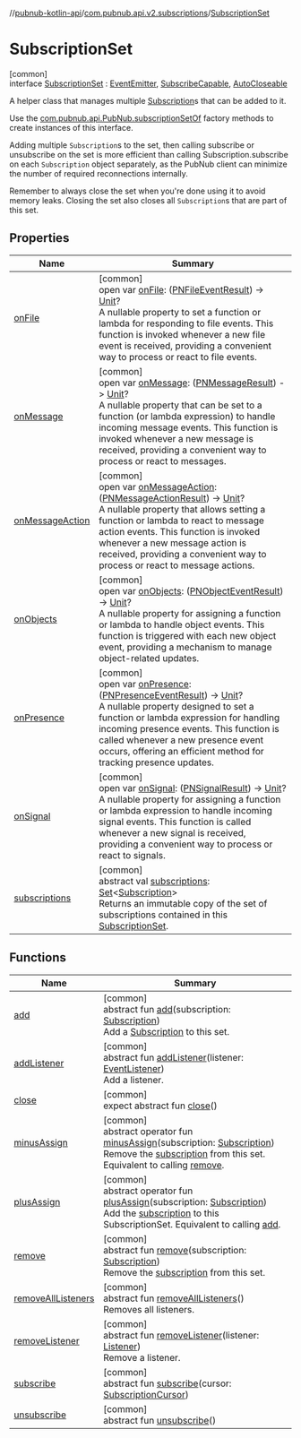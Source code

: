 //[pubnub-kotlin-api](../../../index.md)/[com.pubnub.api.v2.subscriptions](../index.md)/[SubscriptionSet](index.md)

# SubscriptionSet

[common]\
interface [SubscriptionSet](index.md) : [EventEmitter](../../com.pubnub.api.v2.callbacks/-event-emitter/index.md), [SubscribeCapable](../../../../../pubnub-kotlin/pubnub-kotlin-core-api/pubnub-kotlin-core-api/com.pubnub.api.v2.subscriptions/-subscribe-capable/index.md), [AutoCloseable](https://kotlinlang.org/api/core/kotlin-stdlib/kotlin/-auto-closeable/index.html)

A helper class that manages multiple [Subscription](../-subscription/index.md)s that can be added to it.

Use the [com.pubnub.api.PubNub.subscriptionSetOf](../../com.pubnub.api/-pub-nub/subscription-set-of.md) factory methods to create instances of this interface.

Adding multiple `Subscription`s to the set, then calling subscribe or unsubscribe on the set is more efficient than calling Subscription.subscribe on each `Subscription` object separately, as the PubNub client can minimize the number of required reconnections internally.

Remember to always close the set when you're done using it to avoid memory leaks. Closing the set also closes all `Subscription`s that are part of this set.

## Properties

| Name | Summary |
|---|---|
| [onFile](../../com.pubnub.api.v2.callbacks/-event-emitter/on-file.md) | [common]<br>open var [onFile](../../com.pubnub.api.v2.callbacks/-event-emitter/on-file.md): ([PNFileEventResult](../../../../../pubnub-kotlin/pubnub-kotlin-core-api/pubnub-kotlin-core-api/com.pubnub.api.models.consumer.pubsub.files/-p-n-file-event-result/index.md)) -&gt; [Unit](https://kotlinlang.org/api/core/kotlin-stdlib/kotlin/-unit/index.html)?<br>A nullable property to set a function or lambda for responding to file events. This function is invoked whenever a new file event is received, providing a convenient way to process or react to file events. |
| [onMessage](../../com.pubnub.api.v2.callbacks/-event-emitter/on-message.md) | [common]<br>open var [onMessage](../../com.pubnub.api.v2.callbacks/-event-emitter/on-message.md): ([PNMessageResult](../../../../../pubnub-kotlin/pubnub-kotlin-core-api/pubnub-kotlin-core-api/com.pubnub.api.models.consumer.pubsub/-p-n-message-result/index.md)) -&gt; [Unit](https://kotlinlang.org/api/core/kotlin-stdlib/kotlin/-unit/index.html)?<br>A nullable property that can be set to a function (or lambda expression) to handle incoming message events. This function is invoked whenever a new message is received, providing a convenient way to process or react to messages. |
| [onMessageAction](../../com.pubnub.api.v2.callbacks/-event-emitter/on-message-action.md) | [common]<br>open var [onMessageAction](../../com.pubnub.api.v2.callbacks/-event-emitter/on-message-action.md): ([PNMessageActionResult](../../../../../pubnub-kotlin/pubnub-kotlin-core-api/pubnub-kotlin-core-api/com.pubnub.api.models.consumer.pubsub.message_actions/-p-n-message-action-result/index.md)) -&gt; [Unit](https://kotlinlang.org/api/core/kotlin-stdlib/kotlin/-unit/index.html)?<br>A nullable property that allows setting a function or lambda to react to message action events. This function is invoked whenever a new message action is received, providing a convenient way to process or react to message actions. |
| [onObjects](../../com.pubnub.api.v2.callbacks/-event-emitter/on-objects.md) | [common]<br>open var [onObjects](../../com.pubnub.api.v2.callbacks/-event-emitter/on-objects.md): ([PNObjectEventResult](../../com.pubnub.api.models.consumer.pubsub.objects/-p-n-object-event-result/index.md)) -&gt; [Unit](https://kotlinlang.org/api/core/kotlin-stdlib/kotlin/-unit/index.html)?<br>A nullable property for assigning a function or lambda to handle object events. This function is triggered with each new object event, providing a mechanism to manage object-related updates. |
| [onPresence](../../com.pubnub.api.v2.callbacks/-event-emitter/on-presence.md) | [common]<br>open var [onPresence](../../com.pubnub.api.v2.callbacks/-event-emitter/on-presence.md): ([PNPresenceEventResult](../../../../../pubnub-kotlin/pubnub-kotlin-core-api/pubnub-kotlin-core-api/com.pubnub.api.models.consumer.pubsub/-p-n-presence-event-result/index.md)) -&gt; [Unit](https://kotlinlang.org/api/core/kotlin-stdlib/kotlin/-unit/index.html)?<br>A nullable property designed to set a function or lambda expression for handling incoming presence events. This function is called whenever a new presence event occurs, offering an efficient method for tracking presence updates. |
| [onSignal](../../com.pubnub.api.v2.callbacks/-event-emitter/on-signal.md) | [common]<br>open var [onSignal](../../com.pubnub.api.v2.callbacks/-event-emitter/on-signal.md): ([PNSignalResult](../../../../../pubnub-kotlin/pubnub-kotlin-core-api/pubnub-kotlin-core-api/com.pubnub.api.models.consumer.pubsub/-p-n-signal-result/index.md)) -&gt; [Unit](https://kotlinlang.org/api/core/kotlin-stdlib/kotlin/-unit/index.html)?<br>A nullable property for assigning a function or lambda expression to handle incoming signal events. This function is called whenever a new signal is received, providing a convenient way to process or react to signals. |
| [subscriptions](subscriptions.md) | [common]<br>abstract val [subscriptions](subscriptions.md): [Set](https://kotlinlang.org/api/core/kotlin-stdlib/kotlin.collections/-set/index.html)&lt;[Subscription](../-subscription/index.md)&gt;<br>Returns an immutable copy of the set of subscriptions contained in this [SubscriptionSet](index.md). |

## Functions

| Name | Summary |
|---|---|
| [add](add.md) | [common]<br>abstract fun [add](add.md)(subscription: [Subscription](../-subscription/index.md))<br>Add a [Subscription](../-subscription/index.md) to this set. |
| [addListener](../../com.pubnub.api.v2.callbacks/-event-emitter/add-listener.md) | [common]<br>abstract fun [addListener](../../com.pubnub.api.v2.callbacks/-event-emitter/add-listener.md)(listener: [EventListener](../../com.pubnub.api.v2.callbacks/-event-listener/index.md))<br>Add a listener. |
| [close](index.md#-2024188833%2FFunctions%2F1885423883) | [common]<br>expect abstract fun [close](index.md#-2024188833%2FFunctions%2F1885423883)() |
| [minusAssign](minus-assign.md) | [common]<br>abstract operator fun [minusAssign](minus-assign.md)(subscription: [Subscription](../-subscription/index.md))<br>Remove the [subscription](minus-assign.md) from this set. Equivalent to calling [remove](remove.md). |
| [plusAssign](plus-assign.md) | [common]<br>abstract operator fun [plusAssign](plus-assign.md)(subscription: [Subscription](../-subscription/index.md))<br>Add the [subscription](plus-assign.md) to this SubscriptionSet. Equivalent to calling [add](add.md). |
| [remove](remove.md) | [common]<br>abstract fun [remove](remove.md)(subscription: [Subscription](../-subscription/index.md))<br>Remove the [subscription](remove.md) from this set. |
| [removeAllListeners](../../com.pubnub.api.v2.callbacks/-event-emitter/remove-all-listeners.md) | [common]<br>abstract fun [removeAllListeners](../../com.pubnub.api.v2.callbacks/-event-emitter/remove-all-listeners.md)()<br>Removes all listeners. |
| [removeListener](../../com.pubnub.api.v2.callbacks/-event-emitter/remove-listener.md) | [common]<br>abstract fun [removeListener](../../com.pubnub.api.v2.callbacks/-event-emitter/remove-listener.md)(listener: [Listener](../../../../../pubnub-kotlin/pubnub-kotlin-core-api/pubnub-kotlin-core-api/com.pubnub.api.callbacks/-listener/index.md))<br>Remove a listener. |
| [subscribe](index.md#-430632986%2FFunctions%2F1885423883) | [common]<br>abstract fun [subscribe](index.md#-430632986%2FFunctions%2F1885423883)(cursor: [SubscriptionCursor](../../../../../pubnub-kotlin/pubnub-kotlin-core-api/pubnub-kotlin-core-api/com.pubnub.api.v2.subscriptions/-subscription-cursor/index.md)) |
| [unsubscribe](index.md#1527789381%2FFunctions%2F1885423883) | [common]<br>abstract fun [unsubscribe](index.md#1527789381%2FFunctions%2F1885423883)() |
